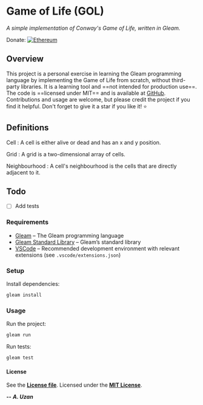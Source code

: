 # Game of Life (GOL)

*A simple implementation of Conway's Game of Life, written in Gleam.*

Donate:
[![Ethereum](https://img.shields.io/badge/Ethereum-3C3C3D?style=for-the-badge&logo=Ethereum&logoColor=white)](copy("0x5dF4D4c4D4c4D4c4D4c4D4c4D4c4D4c4D4c4D4c4"))

## Overview

This project is a personal exercise in learning the Gleam programming language by implementing the Game of Life from scratch, without third-party libraries. It is a learning tool and ==not intended for production use==. The code is ==licensed under MIT== and is available at [GitHub](https://github.com/ardauzan/gol). Contributions and usage are welcome, but please credit the project if you find it helpful. Don't forget to give it a star if you like it! :star:

## Definitions

Cell
: A cell is either alive or dead and has an x and y position.

Grid
: A grid is a two-dimensional array of cells.

Neighbourhood
: A cell's neighbourhood is the cells that are directly adjacent to it.

## Todo

- [ ] Add tests

### Requirements

- [Gleam](https://gleam.run) – The Gleam programming language
- [Gleam Standard Library](https://hex.pm/packages/gleam_stdlib) – Gleam’s standard library
- [VSCode](https://code.visualstudio.com) – Recommended development environment with relevant extensions (see `.vscode/extensions.json`)

### Setup

Install dependencies:

```bash
gleam install
```

### Usage

Run the project:

```bash
gleam run
```

Run tests:

```bash
gleam test
```

#### License

See the [**License file**](LICENSE.txt). Licensed under the [**MIT License**](https://wikipedia.org/wiki/MIT_License).

**--** ***A. Uzan***
